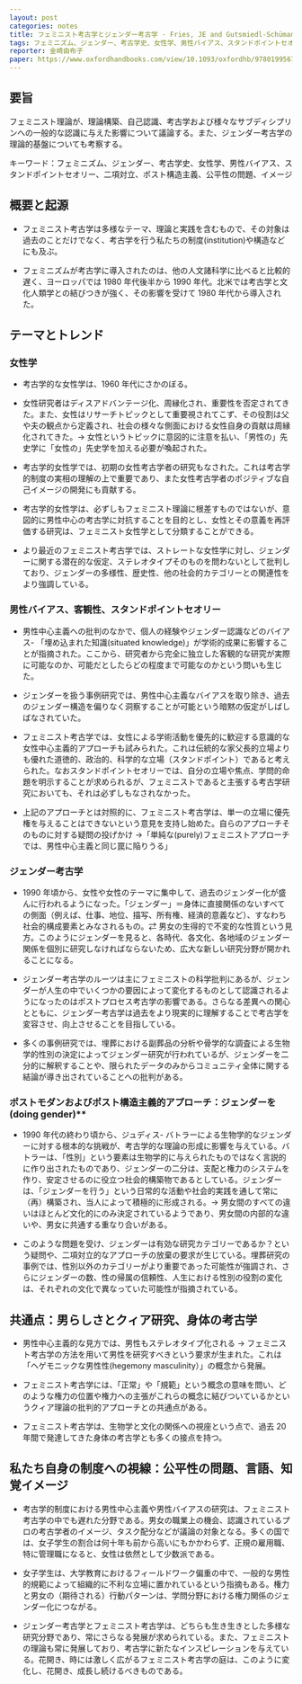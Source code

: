 ```yaml
---
layout: post
categories: notes
title: フェミニスト考古学とジェンダー考古学 · Fries, JE and Gutsmiedl-Schümann D. 2020 Feminist archaeologies and gender studies
tags: フェミニズム、ジェンダー、考古学史、女性学、男性バイアス、スタンドポイントセオリー、二項対立、ポスト構造主義、公平性の問題、イメージ
reporter: 金崎由布子
paper: https://www.oxfordhandbooks.com/view/10.1093/oxfordhb/9780199567942.001.0001/oxfordhb-9780199567942-e-037
---
```


## 要旨

フェミニスト理論が、理論構築、自己認識、考古学および様々なサブディシプリンへの一般的な認識に与えた影響について議論する。また、ジェンダー考古学の理論的基盤についても考察する。

キーワード：フェミニズム、ジェンダー、考古学史、女性学、男性バイアス、スタンドポイントセオリー、二項対立、ポスト構造主義、公平性の問題、イメージ

## 概要と起源

- フェミニスト考古学は多様なテーマ、理論と実践を含むもので、その対象は過去のことだけでなく、考古学を行う私たちの制度(institution)や構造などにも及ぶ。

- フェミニズムが考古学に導入されたのは、他の人文諸科学に比べると比較的遅く、ヨーロッパでは 1980 年代後半から 1990 年代。北米では考古学と文化人類学との結びつきが強く、その影響を受けて 1980 年代から導入された。

## テーマとトレンド

### 女性学

- 考古学的な女性学は、1960 年代にさかのぼる。

- 女性研究者はディスアドバンテージ化、周縁化され、重要性を否定されてきた。また、女性はリサーチトピックとして重要視されてこず、その役割は父や夫の観点から定義され、社会の様々な側面における女性自身の貢献は周縁化されてきた。→ 女性というトピックに意図的に注意を払い、「男性の」先史学に「女性の」先史学を加える必要が喚起された。

- 考古学的女性学では、初期の女性考古学者の研究もなされた。これは考古学的制度の実相の理解の上で重要であり、また女性考古学者のポジティブな自己イメージの開発にも貢献する。

- 考古学的女性学は、必ずしもフェミニスト理論に根差すものではないが、意図的に男性中心の考古学に対抗することを目的とし、女性とその意義を再評価する研究は、フェミニスト女性学として分類することができる。

- より最近のフェミニスト考古学では、ストレートな女性学に対し、ジェンダーに関する潜在的な仮定、ステレオタイプそのものを問わないとして批判しており、ジェンダーの多様性、歴史性、他の社会的カテゴリーとの関連性をより強調している。

### 男性バイアス、客観性、スタンドポイントセオリー

- 男性中心主義への批判のなかで、個人の経験やジェンダー認識などのバイアス- 「埋め込まれた知識(situated knowledge)」が学術的成果に影響することが指摘された。ここから、研究者から完全に独立した客観的な研究が実際に可能なのか、可能だとしたらどの程度まで可能なのかという問いも生じた。

- ジェンダーを扱う事例研究では、男性中心主義なバイアスを取り除き、過去のジェンダー構造を偏りなく洞察することが可能という暗黙の仮定がしばしばなされていた。

- フェミニスト考古学では、女性による学術活動を優先的に歓迎する意識的な女性中心主義的アプローチも試みられた。これは伝統的な家父長的立場よりも優れた道徳的、政治的、科学的な立場（スタンドポイント）であると考えられた。なおスタンドポイントセオリーでは、自分の立場や焦点、学問的命題を明示することが求められるが、フェミニストであると主張する考古学研究においても、それは必ずしもなされなかった。

- 上記のアプローチとは対照的に、フェミニスト考古学は、単一の立場に優先権を与えることはできないという意見を支持し始めた。自らのアプローチそのものに対する疑問の投げかけ →「単純な(purely)フェミニストアプローチでは、男性中心主義と同じ罠に陥りうる」

### ジェンダー考古学

- 1990 年頃から、女性や女性のテーマに集中して、過去のジェンダー化が盛んに行われるようになった。「ジェンダー」＝身体に直接関係のないすべての側面（例えば、仕事、地位、描写、所有権、経済的意義など）、すなわち社会的構成要素とみなされるもの。⇄ 男女の生得的で不変的な性質という見方。このようにジェンダーを見ると、各時代、各文化、各地域のジェンダー関係を個別に研究しなければならないため、広大な新しい研究分野が開かれることになる。

- ジェンダー考古学のルーツは主にフェミニストの科学批判にあるが、ジェンダーが人生の中でいくつかの要因によって変化するものとして認識されるようになったのはポストプロセス考古学の影響である。さらなる差異への関心とともに、ジェンダー考古学は過去をより現実的に理解することで考古学を変容させ、向上させることを目指している。

- 多くの事例研究では、埋葬における副葬品の分析や骨学的な調査による生物学的性別の決定によってジェンダー研究が行われているが、ジェンダーを二分的に解釈することや、限られたデータのみからコミュニティ全体に関する結論が導き出されていることへの批判がある。

### ポストモダンおよびポスト構造主義的アプローチ：ジェンダーを(doing gender)\*\*

- 1990 年代の終わり頃から、ジュディス- バトラーによる生物学的なジェンダーに対する根本的な挑戦が、考古学的な理論の形成に影響を与えている。バトラーは、「性別」という要素は生物学的に与えられたものではなく言説的に作り出されたものであり、ジェンダーの二分は、支配と権力のシステムを作り、安定させるのに役立つ社会的構築物であるとしている。ジェンダーは、「ジェンダーを行う」という日常的な活動や社会的実践を通して常に（再）構築され、当人によって積極的に形成される。→ 男女間のすべての違いはほとんど文化的にのみ決定されているようであり、男女間の内部的な違いや、男女に共通する重なり合いがある。

- このような問題を受け、ジェンダーは有効な研究カテゴリーであるか？という疑問や、二項対立的なアプローチの放棄の要求が生じている。埋葬研究の事例では、性別以外のカテゴリーがより重要であった可能性が強調され、さらにジェンダーの数、性の帰属の信頼性、人生における性別の役割の変化は、それぞれの文化で異なっていた可能性が指摘されている。

## 共通点：男らしさとクィア研究、身体の考古学

- 男性中心主義的な見方では、男性もステレオタイプ化される → フェミニスト考古学の方法を用いて男性を研究すべきという要求が生まれた。これは「ヘゲモニックな男性性(hegemony masculinity）」の概念から発展。

- フェミニスト考古学には、「正常」や「規範」という概念の意味を問い、どのような権力の位置や権力への主張がこれらの概念に結びついているかというクィア理論の批判的アプローチとの共通点がある。
- フェミニスト考古学は、生物学と文化の関係への視座という点で、過去 20 年間で発達してきた身体の考古学とも多くの接点を持つ。

## 私たち自身の制度への視線：公平性の問題、言語、知覚イメージ

- 考古学的制度における男性中心主義や男性バイアスの研究は、フェミニスト考古学の中でも遅れた分野である。男女の職業上の機会、認識されているプロの考古学者のイメージ、タスク配分などが議論の対象となる。多くの国では、女子学生の割合は何十年も前から高いにもかかわらず、正規の雇用職、特に管理職になると、女性は依然として少数派である。

- 女子学生は、大学教育におけるフィールドワーク偏重の中で、一般的な男性的規範によって組織的に不利な立場に置かれているという指摘もある。権力と男女の（期待される）行動パターンは、学問分野における権力関係のジェンダー化につながる。

- ジェンダー考古学とフェミニスト考古学は、どちらも生き生きとした多様な研究分野であり、常にさらなる発展が求められている。また、フェミニストの理論も常に発展しており、考古学に新たなインスピレーションを与えている。花開き、時には激しく広がるフェミニスト考古学の庭は、このように変化し、花開き、成長し続けるべきものである。
